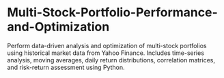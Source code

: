 # Multi-Stock-Portfolio-Performance-and-Optimization
Perform data-driven analysis and optimization of multi-stock portfolios using historical market data from Yahoo Finance. Includes time-series analysis, moving averages, daily return distributions, correlation matrices, and risk-return assessment using Python.
